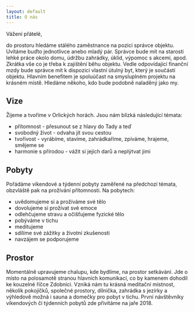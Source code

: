 ```yaml
---
layout: default
title: O nás
---
```


<p class="message">
  Vážení přátelé,

  do prostoru hledáme stálého zaměstnance na pozici správce objektu. Uvítáme buďto jednotlivce anebo mladý pár. Správce bude mít na starosti lehké práce okolo domu, údržbu zahrádky, úklid, výpomoc s akcemi, apod. Zkrátka vše co je třeba k zajištění běhu objektu. Vedle odpovídající finanční mzdy bude správce mít k dispozici vlastní útulný byt, který je součástí objektu. Hlavním benefitem je spoluúčast na smysluplném projektu na krásném místě. Hledáme někoho, kdo bude podobně naladěný jako my. 
</p>

## Vize

Žijeme a tvoříme v Orlických horách. Jsou nám blízká následující témata:

* přítomnost - přesunout se z hlavy do Tady a teď
* svobodný život - odvaha jít svou cestou
* tvořivost - vyrábíme, stavíme, zahrádkaříme, zpíváme, hrajeme, smějeme se
* harmonie s přírodou - vážit si jejích darů a neplýtvat jimi

## Pobyty

Pořádáme víkendové a týdenní pobyty zaměřené na předchozí témata, obzvláště pak na prožívání přítomnosti. Na pobytech:

* uvědomujeme si a prožíváme své tělo
* dovolujeme si prožívat své emoce
* odlehčujeme stravu a očišťujeme fyzické tělo
* pobýváme v tichu
* meditujeme
* sdílíme své zážitky a životní zkušenosti
* navzájem se podporujeme

## Prostor

Momentálně upravujeme chalupu, kde bydlíme, na prostor setkávání. Jde o místo na polosamotě stranou hlavních komunikací, co by kamenem dohodil ke kouzelné říčce Zdobnici. Vzniká nám tu krásná meditační místnost, několik pokojíčků, společné prostory, dílnička, zahrádka s jezírky a výhledově možná i sauna a domečky pro pobyt v tichu. První návštěvníky víkendových či týdenních pobytů zde přivítáme na jaře 2018.
